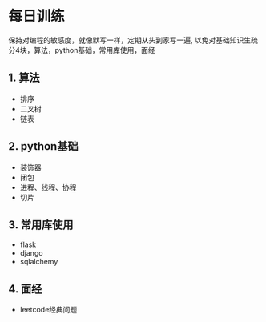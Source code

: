 每日训练
========

保持对编程的敏感度，就像默写一样，定期从头到家写一遍, 以免对基础知识生疏
分4块，算法，python基础，常用库使用，面经

## 1. 算法
- 排序
- 二叉树
- 链表

## 2. python基础
- 装饰器
- 闭包
- 进程、线程、协程
- 切片

## 3. 常用库使用
- flask
- django
- sqlalchemy

## 4. 面经
- leetcode经典问题
